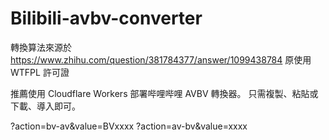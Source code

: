 # Bilibili-avbv-converter

轉換算法來源於 https://www.zhihu.com/question/381784377/answer/1099438784 原使用 WTFPL 許可證

推薦使用 Cloudflare Workers 部署哔哩哔哩 AVBV 轉換器。
只需複製、粘貼或下載、導入即可。

?action=bv-av&value=BVxxxx
?action=av-bv&value=xxxx
